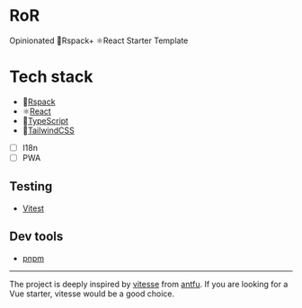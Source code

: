# RoR

Opinionated 🦀Rspack+ ⚛️React Starter Template

# Tech stack

- 🦀[Rspack](https://github.com/web-infra-dev/rspack)
- ⚛️[React](https://github.com/facebook/react)
- 💪[TypeScript](https://github.com/microsoft/TypeScript)
- 🍭[TailwindCSS](https://github.com/tailwindlabs/tailwindcss)
- [ ] I18n
- [ ] PWA

## Testing

- [Vitest](https://github.com/vitest-dev/vitest)

## Dev tools

- [pnpm](https://pnpm.js.org/)

---

The project is deeply inspired by [vitesse](https://github.com/antfu/vitesse) from [antfu](https://github.com/antfu). If you are looking for a Vue starter, vitesse would be a good choice.
